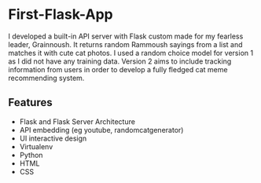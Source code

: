 # First-Flask-App

I developed a built-in API server with Flask custom made for my fearless leader, Grainnoush. It returns random Rammoush sayings from a list and matches it with cute cat photos. I used a random choice model for version 1 as I did not have any training data. Version 2 aims to include tracking information from users in order to develop a fully fledged cat meme recommending system.

## Features

- Flask and Flask Server Architecture
-  API embedding (eg youtube, randomcatgenerator)
- UI interactive design
- Virtualenv
- Python
- HTML
- CSS
